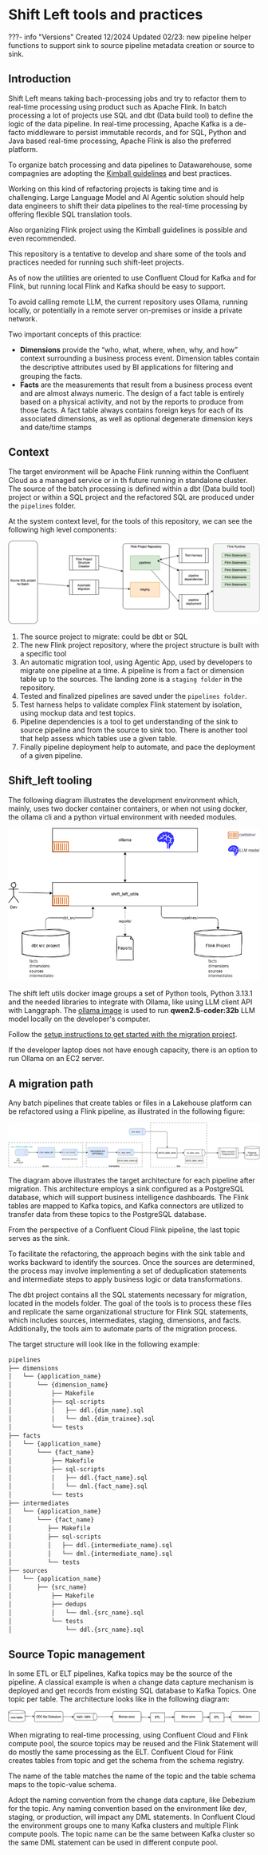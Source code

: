 # Shift Left tools and practices

???- info "Versions"
    Created 12/2024
    Updated 02/23: new pipeline helper functions to support sink to source pipeline metadata creation or source to sink.

## Introduction

Shift Left means taking bach-processing jobs and try to refactor them to real-time processing using product such as Apache Flink. In batch processing a lot of projects use SQL and dbt (Data build tool) to define the logic of the data pipeline. In real-time processing, Apache Kafka is a de-facto middleware to persist immutable records, and for SQL, Python and Java based real-time processing, Apache Flink is also the preferred platform.

To organize batch processing and data pipelines to Datawarehouse, some compagnies are adopting the [Kimball guidelines](https://www.kimballgroup.com/data-warehouse-business-intelligence-resources/kimball-techniques/dimensional-modeling-techniques/) and best practices.

Working on this kind of refactoring projects is taking  time and is challenging. Large Language Model and AI Agentic solution should help data engineers to shift their data pipelines to the real-time processing by offering flexible SQL translation tools.

Also organizing Flink project using the Kimball guidelines is possible and even recommended. 

This repository is a tentative to develop and share some of the tools and practices needed for running such shift-leet projects.

As of now the utilities are oriented to use Confluent Cloud for Kafka and for Flink, but running local Flink and Kafka should be easy to support.

To avoid calling remote LLM, the current repository uses Ollama, running locally, or potentially in a remote server on-premises or inside a private network.

Two important concepts of this practice:

* **Dimensions** provide the “who, what, where, when, why, and how” context surrounding a business process event. Dimension tables contain the descriptive attributes used by BI applications for ﬁltering and grouping the facts. 
* **Facts** are the measurements that result from a business process event and are almost always numeric. The design of a fact table is entirely based on a physical activity, and not by the reports to produce from those facts. A fact table always contains foreign keys for each of its associated dimensions, as well as optional degenerate dimension keys and date/time stamps

## Context

The target environment will be Apache Flink running within the Confluent Cloud as a managed service or in th future running in standalone cluster. The source of the batch processing is defined within a dbt (Data build tool) project or within a SQL project and the refactored SQL are produced under the `pipelines` folder.

At the system context level, for the tools of this repository, we can see the following high level components:

![](./images/components.drawio.png)

1. The source project to migrate: could be dbt or SQL
1. The new Flink project repository, where the project structure is built with a specific tool
1. An automatic migration tool, using Agentic App, used by developers to migrate one pipeline at a time. A pipeline is from a fact or dimension table up to the sources. The landing zone is a `staging folder` in the repository.
1. Tested and finalized pipelines are saved under the `pipelines folder`.
1. Test harness helps to validate complex Flink statement by isolation, using mockup data and test topics.
1. Pipeline dependencies is a tool to get understanding of the sink to source pipeline and from the source to sink too. There is another tool that help assess which tables use a given table.
1. Finally pipeline deployment help to automate, and pace the deployment of a given pipeline.

## Shift_left tooling


The following diagram illustrates the development environment which, mainly, uses two docker container containers, or when not using docker, the ollama cli and a python virtual environment with needed modules.

![](./images/environment.drawio.png)

The shift left utils docker image groups a set of Python tools, Python 3.13.1 and the needed libraries to integrate with Ollama, like using LLM client API with Langgraph. The [ollama image](https://hub.docker.com/r/ollama/ollama) is used to run **qwen2.5-coder:32b** LLM model locally on the developer's computer.

Follow the [setup instructions to get started with the migration project](./setup.md).

If the developer laptop does not have enough capacity, there is an option to run Ollama on an EC2 server.

## A migration path

Any batch pipelines that create tables or files in a Lakehouse platform can be refactored using a Flink pipeline, as illustrated in the following figure:

![](./images/generic_src_to_sink_flow.drawio.png)

The diagram above illustrates the target architecture for each pipeline after migration. This architecture employs a sink configured as a PostgreSQL database, which will support business intelligence dashboards. The Flink tables are mapped to Kafka topics, and Kafka connectors are utilized to transfer data from these topics to the PostgreSQL database.

From the perspective of a Confluent Cloud Flink pipeline, the last topic serves as the sink.

To facilitate the refactoring, the approach begins with the sink table and works backward to identify the sources. Once the sources are determined, the process may involve implementing a set of deduplication statements and intermediate steps to apply business logic or data transformations.

The dbt project contains all the SQL statements necessary for migration, located in the models folder. The goal of the tools is to process these files and replicate the same organizational structure for Flink SQL statements, which includes sources, intermediates, staging, dimensions, and facts. Additionally, the tools aim to automate parts of the migration process.


The target structure will look like in the following example:

```sh
pipelines
├── dimensions
│   └── {application_name}
│       └── {dimension_name}
│           ├── Makefile
│           ├── sql-scripts
│           │   ├── ddl.{dim_name}.sql
│           │   └── dml.{dim_trainee}.sql
│           └── tests
├── facts
│   └── {application_name}
│       └─── {fact_name}
│           ├── Makefile
│           ├── sql-scripts
│           │   ├── ddl.{fact_name}.sql
│           │   └── dml.{fact_name}.sql
│           └── tests
├── intermediates
│   └── {application_name}
│       └─── {fact_name}
│          ├── Makefile
│          ├── sql-scripts
│          │   ├── ddl.{intermediate_name}.sql
│          │   └── dml.{intermediate_name}.sql
│          └── tests
├── sources
│   └── {application_name}
│       ├── {src_name}
│           ├── Makefile
│           ├── dedups
│           │   └── dml.{src_name}.sql
│           └── tests
│               └── ddl.{src_name}.sql

```

## Source Topic management

In some ETL or ELT pipelines, Kafka topics may be the source of the pipeline. A classical example is when a change data capture mechanism is deployed and get records from existing SQL database to Kafka Topics. One topic per table. The architecture looks like in the following diagram:

![](./images/elt_pipe.drawio.png)

When migrating to real-time processing, using Confluent Cloud and Flink compute pool, the source topics may be reused and the Flink Statement will do mostly the same processing as the ELT. Confluent Cloud for Flink creates tables from topic and get the schema from the schema registry.

The name of the table matches the name of the topic and the table schema maps to the topic-value schema. 

Adopt the naming convention from the change data capture, like Debezium for the topic. Any naming convention based on the environment like dev, staging, or production, will impact any DML statements. In Confluent Cloud the environment groups one to many Kafka clusters and multiple Flink compute pools. The topic name can be the same between Kafka cluster so the same DML statement can be used in different conpute pool.